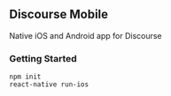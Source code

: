 Discourse Mobile
---

Native iOS and Android app for Discourse

### Getting Started

```
npm init
react-native run-ios
```
